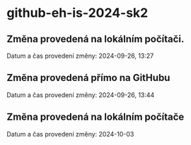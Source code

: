 # github-eh-is-2024-sk2

## Změna provedená na lokálním počítači.
Datum a čas provedení změny: 2024-09-26, 13:27

## Změna provedená přímo na GitHubu
Datum a čas provedení změny: 2024-09-26, 13:44

## Změna provedená na lokálním počítače
Datum a čas provedení změny: 2024-10-03